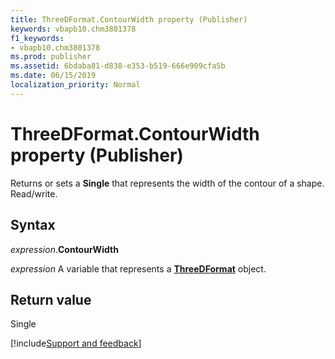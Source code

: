 ```yaml
---
title: ThreeDFormat.ContourWidth property (Publisher)
keywords: vbapb10.chm3801378
f1_keywords:
- vbapb10.chm3801378
ms.prod: publisher
ms.assetid: 6bdaba81-d838-e353-b519-666e909cfa5b
ms.date: 06/15/2019
localization_priority: Normal
---
```



# ThreeDFormat.ContourWidth property (Publisher)

Returns or sets a **Single** that represents the width of the contour of a shape. Read/write.


## Syntax

_expression_.**ContourWidth**

_expression_ A variable that represents a **[ThreeDFormat](Publisher.ThreeDFormat.md)** object.


## Return value

Single



[!include[Support and feedback](~/includes/feedback-boilerplate.md)]